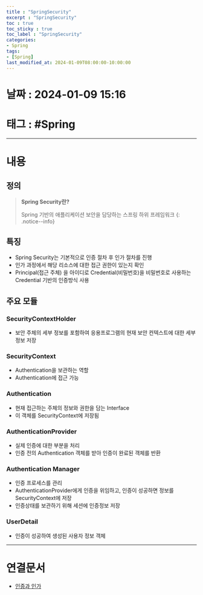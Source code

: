 ```yaml
---
title : "SpringSecurity"
excerpt : "SpringSecurity"
toc : true
toc_sticky : true
toc_label : "SpringSecurity"
categories:
- Spring
tags:
- [Spring]
last_modified_at: 2024-01-09T08:00:00-10:00:00
---
```


# 날짜 : 2024-01-09 15:16

# 태그 : #Spring
---

# 내용

##  정의
> **Spring Security란?**
>
> Spring 기반의 애플리케이션 보안을 담당하는 스프링 하위 프레임워크
{: .notice--info}

## 특징
- Spring Security는 기본적으로 인증 절차 후 인가 절차를 진행
- 인가 과정에서 해당 리소스에 대한 접근 권한이 있는지 확인
- Principal(접근 주체) 을 아이디로 Credential(비밀번호)을 비밀번호로 사용하는 Credential 기반의 인증방식 사용

## 주요 모듈

### SecurityContextHolder
- 보안 주체의 세부 정보를 포함하여 응용프로그램의 현재 보안 컨텍스트에 대한 세부 정보 저장

### SecurityContext
- Authentication을 보관하는 역할
- Authentication에 접근 가능

### Authentication
- 현재 접근하는 주체의 정보와 권한을 담는 Interface
- 이 객체를 SecurityContext에 저장됨

### AuthenticationProvider
- 실제 인증에 대한 부분을 처리
- 인증 전의 Authentication 객체를 받아 인증이 완료된 객체를 반환

### Authentication Manager
- 인증 프로세스를 관리
- AuthenticationProvider에게 인증을 위임하고, 인증이 성공하면 정보를 SecurityContext에 저장
- 인증상태를 보관하기 위해 세션에 인증정보 저장

### UserDetail
- 인증이 성공하여 생성된 사용자 정보 객체

---

# 연결문서
- [인증과 인가](../../servercommon/servercommon-인증과-인가)